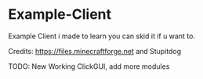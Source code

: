 # Example-Client
Example Client i made to learn you can skid it if u want to.

Credits:
https://files.minecraftforge.net
and
Stupitdog

TODO:
New Working ClickGUI, add more modules
